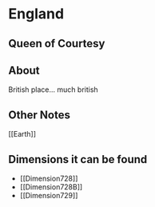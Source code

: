 # England 
## Queen of Courtesy

## About
British place... much british

## Other Notes
[[Earth]]

## Dimensions it can be found
- [[Dimension728]]
-  [[Dimension728B]]
- [[Dimension729]]
